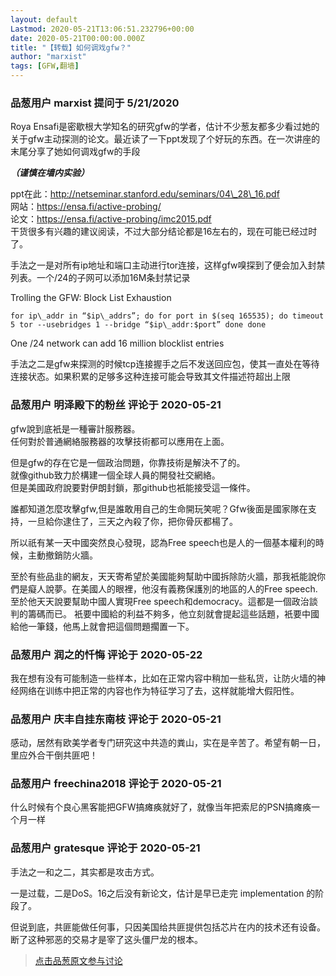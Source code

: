 ```yaml
---
layout: default
Lastmod: 2020-05-21T13:06:51.232796+00:00
date: 2020-05-21T00:00:00.000Z
title: "【转载】如何调戏gfw？"
author: "marxist"
tags: [GFW,翻墙]
---
```



### 品葱用户 **marxist** 提问于 5/21/2020
    
Roya Ensafi是密歇根大学知名的研究gfw的学者，估计不少葱友都多少看过她的关于gfw主动探测的论文。最近读了一下ppt发现了个好玩的东西。在一次讲座的末尾分享了她如何调戏gfw的手段  
  
_**（谨慎在墙内实验）**_  
  
ppt在此：http://netseminar.stanford.edu/seminars/04\_28\_16.pdf  
网站：https://ensa.fi/active-probing/  
论文：https://ensa.fi/active-probing/imc2015.pdf  
干货很多有兴趣的建议阅读，不过大部分结论都是16左右的，现在可能已经过时了。  
  
手法之一是对所有ip地址和端口主动进行tor连接，这样gfw嗅探到了便会加入封禁列表。一个/24的子网可以添加16M条封禁记录  
  
Trolling the GFW: Block List Exhaustion  
  

```
for ip\_addr in “$ip\_addrs”; do for port in $(seq 165535); do timeout 5 tor --usebridges 1 --bridge “$ip\_addr:$port” done done
```

  
  
One /24 network can add 16 million blocklist entries  
  
手法之二是gfw来探测的时候tcp连接握手之后不发送回应包，使其一直处在等待连接状态。如果积累的足够多这种连接可能会导致其文件描述符超出上限
    
                

### 品葱用户 **明泽殿下的粉丝** 评论于 2020-05-21
        
gfw說到底衹是一種審計服務器。  
任何對於普通網絡服務器的攻擊技術都可以應用在上面。  
  
但是gfw的存在它是一個政治問題，你靠技術是解決不了的。  
就像github致力於構建一個全球人員的開發社交網絡。  
但是美國政府說要對伊朗封鎖，那github也衹能接受這一條件。  
  
誰都知道怎麼攻擊gfw,但是誰敢用自己的生命開玩笑呢？Gfw後面是國家隊在支持，一旦給你逮住了，三天之內殺了你，把你骨灰都楊了。  
  
  
所以祇有某一天中國突然良心發現，認為Free speech也是人的一個基本權利的時候，主動撤銷防火牆。  
  
至於有些品韭的網友，天天寄希望於美國能夠幫助中國拆除防火牆，那我衹能說你們是癡人說夢。在美國人的眼裡，他沒有義務保護別的地區的人的Free speech.  至於他天天說要幫助中國人實現Free speech和democracy。這都是一個政治談判的籌碼而已。 衹要中國給的利益不夠多，他立刻就會提起這些話題，衹要中國給他一筆錢，他馬上就會把這個問題擱置一下。
        
                

### 品葱用户 **润之的忏悔** 评论于 2020-05-22
        
我在想有没有可能制造一些样本，比如在正常内容中稍加一些私货，让防火墙的神经网络在训练中把正常的内容也作为特征学习了去，这样就能增大假阳性。
        
                

### 品葱用户 **庆丰自挂东南枝** 评论于 2020-05-21
        
感动，居然有欧美学者专门研究这中共造的粪山，实在是辛苦了。希望有朝一日，里应外合干倒共匪吧！
        
                

### 品葱用户 **freechina2018** 评论于 2020-05-21
        
什么时候有个良心黑客能把GFW搞瘫痪就好了，就像当年把索尼的PSN搞瘫痪一个月一样
        
                

### 品葱用户 **gratesque** 评论于 2020-05-21
        
手法之一和之二，其实都是攻击方式。  
  
一是过载，二是DoS。16之后没有新论文，估计是早已走完 implementation 的阶段了。  
  
但说到底，共匪能做任何事，只因美国给共匪提供包括芯片在内的技术还有设备。断了这种邪恶的交易才是宰了这头僵尸龙的根本。
        
                





> [点击品葱原文参与讨论](https://pincong.rocks/question/25665)

